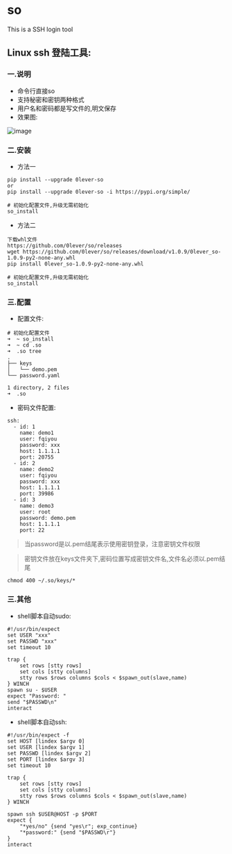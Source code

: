# so
This is a SSH login tool

## Linux ssh 登陆工具:

### 一.说明
- 命令行直接so
- 支持秘密和密钥两种格式
- 用户名和密码都是写文件的,明文保存
- 效果图:

![image](http://pqhvjjqev.bkt.clouddn.com/img/20190430214133.png)

### 二.安装

- 方法一
```
pip install --upgrade 0lever-so
or
pip install --upgrade 0lever-so -i https://pypi.org/simple/

# 初始化配置文件,升级无需初始化
so_install
```
- 方法二
```
下载whl文件
https://github.com/0lever/so/releases
wget https://github.com/0lever/so/releases/download/v1.0.9/0lever_so-1.0.9-py2-none-any.whl
pip install 0lever_so-1.0.9-py2-none-any.whl

# 初始化配置文件,升级无需初始化
so_install
```


### 三.配置
- 配置文件:
```
# 初始化配置文件
➜  ~ so_install
➜  ~ cd .so
➜  .so tree
.
├── keys
│   └── demo.pem
└── password.yaml

1 directory, 2 files
➜  .so

```
- 密码文件配置:
```
ssh:
  - id: 1
    name: demo1
    user: fqiyou
    password: xxx
    host: 1.1.1.1
    port: 20755
  - id: 2
    name: demo2
    user: fqiyou
    password: xxx
    host: 1.1.1.1
    port: 39986
  - id: 3
    name: demo3
    user: root
    password: demo.pem
    host: 1.1.1.1
    port: 22
```

>当password是以.pem结尾表示使用密钥登录，注意密钥文件权限

>密钥文件放在keys文件夹下,密码位置写成密钥文件名,文件名必须以.pem结尾
```
chmod 400 ~/.so/keys/*

```

### 三.其他

- shell脚本自动sudo:
```
#!/usr/bin/expect
set USER "xxx"
set PASSWD "xxx"
set timeout 10

trap {
    set rows [stty rows]
	set cols [stty columns]
    stty rows $rows columns $cols < $spawn_out(slave,name)
} WINCH
spawn su - $USER
expect "Password: "
send "$PASSWD\n"
interact
```
- shell脚本自动ssh:
```
#!/usr/bin/expect -f
set HOST [lindex $argv 0]
set USER [lindex $argv 1]
set PASSWD [lindex $argv 2]
set PORT [lindex $argv 3]
set timeout 10

trap {
    set rows [stty rows]
	set cols [stty columns]
    stty rows $rows columns $cols < $spawn_out(slave,name)
} WINCH

spawn ssh $USER@HOST -p $PORT
expect {
    "*yes/no" {send "yes\r"; exp_continue}
    "*password:" {send "$PASSWD\r"}
}
interact
```